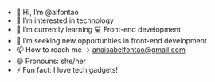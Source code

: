 - 👋 Hi, I’m @aifontao
- 👀 I’m interested in technology
- 🌱 I’m currently learning 💻 Front-end development
- 💞️ I’m seeking new opportunities in front-end development
- 📫 How to reach me -> anaisabelfontao@gmail.com
- 😄 Pronouns: she/her
- ⚡ Fun fact: I love tech gadgets!

<!---
aifontao/aifontao is a ✨ special ✨ repository because its `README.md` (this file) appears on your GitHub profile.
You can click the Preview link to take a look at your changes.
--->
